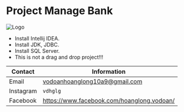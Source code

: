 # Project Manage Bank
![Logo](https://www.beltandroad.news/wp-content/uploads/2019/07/Clip-Artof-Bank.jpg)
- Install Intellij IDEA. 
- Install JDK, JDBC.
- Install SQL Server.
- This is not a drag and drop project!!!

| Contact | Information |
|---------|-------------|
| Email   | vodoanhoanglong10a9@gmail.com|
| Instagram  | `vdhglg`|
| Facebook  | https://www.facebook.com/hoanglong.vodoan/
